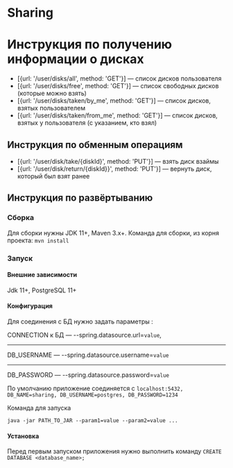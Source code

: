 # Sharing

# Инструкция по получению информации о дисках

+ [{url: '/user/disks/all', method: 'GET'}] — список дисков пользователя
+ [{url: '/user/disks/free', method: 'GET'}] — список свободных дисков (которые можно взять)
+ [{url: '/user/disks/taken/by_me', method: 'GET'}] — список дисков, взятых пользователем
+ [{url: '/user/disks/taken/from_me', method: 'GET'}] — список дисков, взятых у пользователя (с указанием, кто взял)

## Инструкция по обменным операциям

+ [{url: '/user/disk/take/{diskId}', method: 'PUT'}] — взять диск взаймы
+ [{url: '/user/disk/return/{diskId}}', method: 'PUT'}] — вернуть диск, который был взят ранее

## Инструкция по развёртыванию

### Сборка
Для сборки нужны JDK 11+, Maven 3.x+.
Команда для сборки, из корня проекта: `mvn install`

### Запуск

#### Внешние зависимости

Jdk 11+,
PostgreSQL 11+

#### Конфигурация

Для соединения с БД нужно задать параметры :

CONNECTION к БД — --spring.datasource.url=`value`,
***
DB_USERNAME — --spring.datasource.username=`value`
***
DB_PASSWORD — --spring.datasource.password=`value`

По умолчанию приложение соединяется с `localhost:5432, DB_NAME=sharing, DB_USERNAME=postgres, DB_PASSWORD=1234`

Команда для запуска

`java -jar PATH_TO_JAR --param1=value --param2=value ...`

#### Установка
Перед первым запуском приложения нужно выполнить команду `CREATE DATABASE <database_name>;`